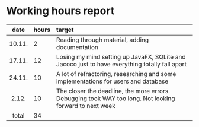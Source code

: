 # Working hours report

| date | hours | target |
| :----:|:-----| :-----|
| 10.11. | 2  | Reading through material, adding documentation |
| 17.11. | 12 | Losing my mind setting up JavaFX, SQLite and Jacoco just to have everything totally fall apart |
| 24.11. | 10 | A lot of refractoring, researching and some implementations for users and database|
| 2.12. | 10 | The closer the deadline, the more errors. Debugging took WAY too long. Not looking forward to next week|
| total   | 34   |
